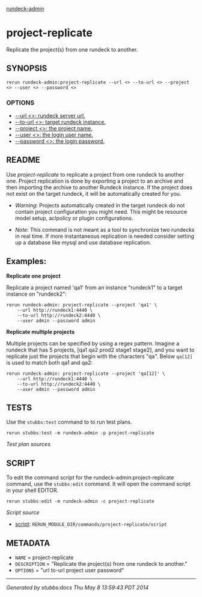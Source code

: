 [rundeck-admin](../../index.html)
# project-replicate 

Replicate the project(s) from one rundeck to another.

## SYNOPSIS

    rerun rundeck-admin:project-replicate --url <> --to-url <> --project <> --user <> --password <>

### OPTIONS

* [    --url <>: rundeck server url.](../../options/url/index.html)
* [    --to-url <>: target rundeck instance.](../../options/to-url/index.html)
* [    --project <>: the project name.](../../options/project/index.html)
* [    --user <>: the login user name.](../../options/user/index.html)
* [    --password <>: the login password.](../../options/password/index.html)

## README

Use *project-replicate* to replicate a project from one
rundeck to another one. Project replication is done by exporting
a project to an archive and then importing the archive to
another Rundeck instance.
If the project does not exist on the target rundeck,
it will be automatically created for you.

+ *Warning*: Projects automatically created in the target rundeck do
not contain project configuration you might need. This might
be resource model setup, aclpolicy or plugin configurations.

+ *Note*: This command is not meant as a tool to synchronize
two rundecks in real time. If more instantaneous replication
is needed consider setting up a database like mysql and 
use database replication.

Examples:
---------

**Replicate one project**

Replicate a project named 'qa1' from an instance "rundeck1" to 
a target instance on "rundeck2":

    rerun rundeck-admin: project-replicate --project 'qa1' \
        --url http://rundeck1:4440 \
        --to-url http://rundeck2:4440 \
        --user admin --password admin

**Replicate multiple projects**

Multiple projects can be specified by using a regex pattern.
Imagine a rundeck that has 5 projects, [qa1 qa2 prod2 stage1 stage2],
and you want to replicate just the projects that begin with the
characters "qa". Below `qa[12]` is used to match both qa1 and qa2:

    rerun rundeck-admin: project-replicate --project 'qa[12]' \
        --url http://rundeck1:4440 \
        --to-url http://rundeck2:4440 \
        --user admin --password admin

## TESTS

Use the `stubbs:test` command to to run test plans.

    rerun stubbs:test -m rundeck-admin -p project-replicate

*Test plan sources*



## SCRIPT

To edit the command script for the rundeck-admin:project-replicate command, 
use the `stubbs:edit`
command. It will open the command script in your shell EDITOR.

    rerun stubbs:edit -m rundeck-admin -c project-replicate

*Script source*

* [script](script.html): `RERUN_MODULE_DIR/commands/project-replicate/script`

## METADATA

* `NAME` = project-replicate
* `DESCRIPTION` = "Replicate the project(s) from one rundeck to another."
* `OPTIONS` = "url to-url project user password"

----

*Generated by stubbs:docs Thu May  8 13:59:43 PDT 2014*


